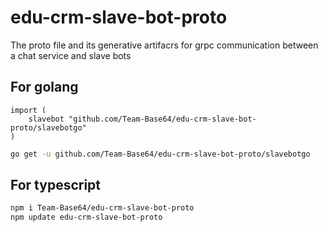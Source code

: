 # edu-crm-slave-bot-proto
The proto file and its generative artifacrs for grpc communication between a chat service and slave bots

## For golang
```golang
import (
	slavebot "github.com/Team-Base64/edu-crm-slave-bot-proto/slavebotgo"
)
```
```bash
go get -u github.com/Team-Base64/edu-crm-slave-bot-proto/slavebotgo
```
## For typescript
```bash
npm i Team-Base64/edu-crm-slave-bot-proto
npm update edu-crm-slave-bot-proto
```
